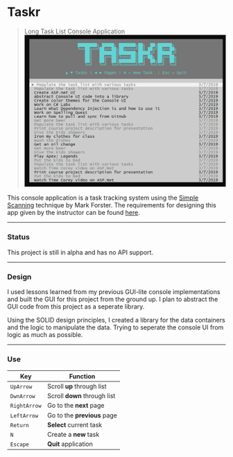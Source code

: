 # Taskr
> Long Task List Console Application
![Application Demo](https://github.com/atomicxistence/MSSA_Exercise_3A/blob/master/SupportingDocuments/ApplicationDemo.gif)

This console application is a task tracking system using the [Simple Scanning](http://markforster.squarespace.com/blog/2017/12/2/simple-scanning-the-rules.html) technique by Mark Forster. The requirements for designing this app given by the instructor can be found [here](https://github.com/atomicxistence/MSSA_Exercise_3A/blob/master/SupportingDocuments/ApplicationRequirements.md).

---
### **Status**
This project is still in alpha and has no API support.  

---
### **Design**
I used lessons learned from my previous GUI-lite console implementations and built the GUI for this project from the ground up. I plan to abstract the GUI code from this project as a seperate library.

Using the SOLID design principles, I created a library for the data containers and the logic to manipulate the data. Trying to seperate the console UI from logic as much as possible.

---
### **Use**
|Key | Function |
|----|----------|
|`UpArrow`| Scroll **up** through list|
|`DwnArrow`| Scroll **down** through list |
|`RightArrow`| Go to the **next** page |
|`LeftArrow`| Go to the **previous** page |
|`Return`| **Select** current task |
|`N`| Create a **new** task |
|`Escape`| **Quit** application |
